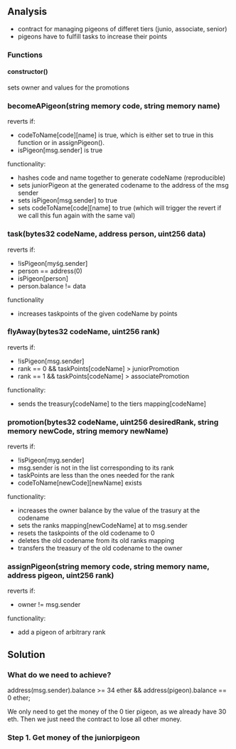 


## Analysis

- contract for managing pigeons of differet tiers (junio, associate, senior)
- pigeons have to fulfill tasks to increase their points

### Functions

#### constructor()

sets owner and values for the promotions

### becomeAPigeon(string memory code, string memory name)
reverts if:
- codeToName[code][name] is true, which is either set to true in this function or in assignPigeon().
- isPigeon[msg.sender] is true

functionality:
- hashes code and name together to generate codeName (reproducible)
- sets juniorPigeon at the generated codename to the address of the msg sender
- sets isPigeon[msg.sender] to true
- sets codeToName[code][name] to true (which will trigger the revert if we call this fun again with the same val)

### task(bytes32 codeName, address person, uint256 data)
reverts if:
- !isPigeon[myśg.sender]
- person == address(0)
- isPigeon[person]
- person.balance != data

functionality
- increases taskpoints of the given codeName by points

### flyAway(bytes32 codeName, uint256 rank)
reverts if:
- !isPigeon[msg.sender]
- rank == 0 && taskPoints[codeName] > juniorPromotion
- rank == 1 && taskPoints[codeName] > associatePromotion

functionality:
- sends the treasury[codeName] to the tiers mapping[codeName]


### promotion(bytes32 codeName, uint256 desiredRank, string memory newCode, string memory newName)
reverts if:
- !isPigeon[myg.sender]
- msg.sender is not in the list corresponding to its rank
- taskPoints are less than the ones needed for the rank
- codeToName[newCode][newName] exists

functionality:
- increases the owner balance by the value of the trasury at the codename
- sets the ranks mapping[newCodeName] at to msg.sender
- resets the taskpoints of the old codename to 0
- deletes the old codename from its old ranks mapping
- transfers the treasury of the old codename to the owner

### assignPigeon(string memory code, string memory name, address pigeon, uint256 rank)
reverts if:
- owner != msg.sender

functionality:
- add a pigeon of arbitrary rank

## Solution

### What do we need to achieve?
address(msg.sender).balance >= 34 ether && address(pigeon).balance == 0 ether;

We only need to get the money of the 0 tier pigeon, as we already have 30 eth. Then we just need the contract to lose all other money.

### Step 1. Get money of the juniorpigeon